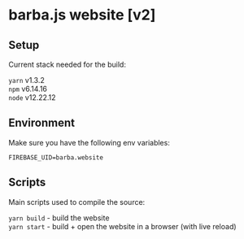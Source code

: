 # barba.js website [v2]

## Setup
Current stack needed for the build:

`yarn` v1.3.2  
`npm` v6.14.16  
`node` v12.22.12

## Environment
Make sure you have the following env variables:

`FIREBASE_UID=barba.website`

## Scripts
Main scripts used to compile the source:

`yarn build` - build the website  
`yarn start` - build + open the website in a browser (with live reload)
